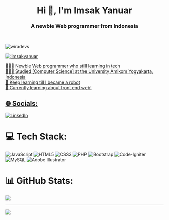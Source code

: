 <!--update header and gif emoji-->

<h1 align="center">Hi 👋, I'm Imsak Yanuar</h1>
<h3 align="center">A newbie Web programmer from Indonesia</h3>

<br>


<p align="left"> <img src="https://komarev.com/ghpvc/?username=wiradevs&label=Profile%20views&color=0e75b6&style=flat" alt="wiradevs" /> </p>

<p align="left"> <a href="https://twitter.com/iimsakyanuar" target="blank"><img src="https://img.shields.io/twitter/follow/iimsakyanuar?logo=twitter&style=for-the-badge" alt="iimsakyanuar"  </p>


👩🏻‍💻 Newbie Web programmer who still learning in tech<br/>
👩🏻‍🎓 Studied [Computer Science] at the University Amikom Yogyakarta, Indonesia <br/>
🧩 Keep learning till I became a robot<br/>
💭 Currently learning about front end web!<br/>



<!--part2-->

## 🌐 Socials:
[![LinkedIn](https://img.shields.io/badge/LinkedIn-%230077B5.svg?logo=linkedin&logoColor=white)](https://linkedin.com/in/https://www.linkedin.com/in/imsakyanuar/) 

# 💻 Tech Stack:
![JavaScript](https://img.shields.io/badge/javascript-%23323330.svg?style=for-the-badge&logo=javascript&logoColor=%23F7DF1E) ![HTML5](https://img.shields.io/badge/html5-%23E34F26.svg?style=for-the-badge&logo=html5&logoColor=white) ![CSS3](https://img.shields.io/badge/css3-%231572B6.svg?style=for-the-badge&logo=css3&logoColor=white) ![PHP](https://img.shields.io/badge/php-%23777BB4.svg?style=for-the-badge&logo=php&logoColor=white) ![Bootstrap](https://img.shields.io/badge/bootstrap-%238511FA.svg?style=for-the-badge&logo=bootstrap&logoColor=white) ![Code-Igniter](https://img.shields.io/badge/CodeIgniter-%23EF4223.svg?style=for-the-badge&logo=codeIgniter&logoColor=white) ![MySQL](https://img.shields.io/badge/mysql-4479A1.svg?style=for-the-badge&logo=mysql&logoColor=white) ![Adobe Illustrator](https://img.shields.io/badge/adobe%20illustrator-%23FF9A00.svg?style=for-the-badge&logo=adobe%20illustrator&logoColor=white)
# 📊 GitHub Stats:
<!-- GitHub stats -->
![](https://github-readme-stats.vercel.app/api?username=wiradevs&show_icons=true&theme=radical)<br/>

---
[![](https://visitcount.itsvg.in/api?id=wiradevs&icon=0&color=0)](https://visitcount.itsvg.in)

<!-- Proudly created with GPRM ( https://gprm.itsvg.in ) -->
